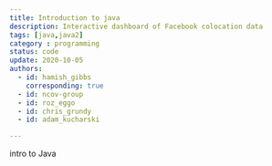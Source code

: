 ```yaml
---
title: Introduction to java
description: Interactive dashboard of Facebook colocation data
tags: [java,java2] 
category : programming
status: code
update: 2020-10-05
authors:
  - id: hamish_gibbs
    corresponding: true
  - id: ncov-group
  - id: roz_eggo
  - id: chris_grundy
  - id: adam_kucharski

---
```


intro to Java

